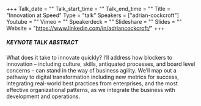 +++
Talk_date = ""
Talk_start_time = ""
Talk_end_time = ""
Title = "Innovation at Speed"
Type = "talk"
Speakers = ["adrian-cockcroft"]
Youtube = ""
Vimeo = ""
Speakerdeck = ""
Slideshare = ""
Slides = ""
Website = "https://www.linkedin.com/in/adriancockcroft/"
+++

##### KEYNOTE TALK ABSTRACT

What does it take to innovate quickly? I’ll address how blockers to innovation –  including culture, skills, antiquated processes, and board level concerns – can stand in the way of business agility. We’ll map out a pathway to digital transformation including new metrics for success, integrating real-world best practices from enterprises, and the most effective organizational patterns, as we integrate the business with development and operations.
